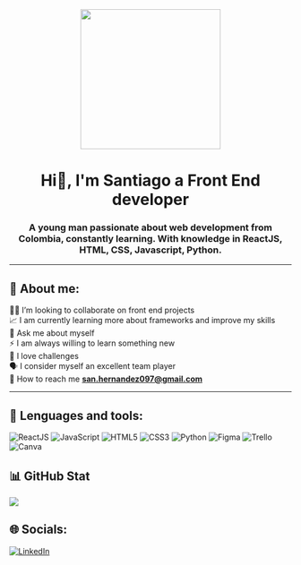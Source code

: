 <div id="header" align="center">
  <img src="https://media.giphy.com/media/jTNG3RF6EwbkpD4LZx/giphy.gif" width="250" /> <br>
  <h1 align="center">Hi👋, I'm Santiago a Front End developer</h1>
  <h3 align="center">A young man passionate about web development from Colombia, constantly learning. With knowledge in ReactJS, HTML, CSS, Javascript, Python.</h3>
</div>

---

## 🙋 About me:
👨‍💻 I’m looking to collaborate on front end projects<br>📈 I am currently learning more about frameworks and improve my skills<br>💬 Ask me about myself<br>⚡ I am always willing to learn something new<br> 💪 I love challenges<br> 🗣️ I consider myself an excellent team player<br> 📩 How to reach me **san.hernandez097@gmail.com**

---

## 🔨 Lenguages and tools:
![ReactJS](https://img.shields.io/badge/ReactJS-3670A0?style=for-the-badge&logo=ReactJS&logoColor=ffdd54) ![JavaScript](https://img.shields.io/badge/javascript-%23323330.svg?style=for-the-badge&logo=javascript&logoColor=%23F7DF1E) ![HTML5](https://img.shields.io/badge/html5-%23E34F26.svg?style=for-the-badge&logo=html5&logoColor=white) ![CSS3](https://img.shields.io/badge/css3-%231572B6.svg?style=for-the-badge&logo=css3&logoColor=white) ![Python](https://img.shields.io/badge/python-3670A0?style=for-the-badge&logo=python&logoColor=ffdd54) ![Figma](https://img.shields.io/badge/figma-%23F24E1E.svg?style=for-the-badge&logo=figma&logoColor=white) ![Trello](https://img.shields.io/badge/Trello-%23026AA7.svg?style=for-the-badge&logo=Trello&logoColor=white) ![Canva](https://img.shields.io/badge/Canva-%2300C4CC.svg?style=for-the-badge&logo=Canva&logoColor=white) 


## 📊 GitHub Stat
![](https://github-readme-stats.vercel.app/api/top-langs/?username=SantiiagoHernandez&theme=calm&hide_border=false&include_all_commits=false&count_private=false&layout=compact)

## 🌐 Socials:
[![LinkedIn](https://img.shields.io/badge/LinkedIn-%230077B5.svg?logo=linkedin&logoColor=white)]([https://www.linkedin.com/in/santiago-hernandez-9a5a87256/])

